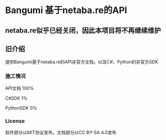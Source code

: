 # Bangumi 基于netaba.re的API

## netaba.re似乎已经关闭，因此本项目将不再继续维护

## 旧介绍

提供Bangumi基于netaba.re的API非官方文档，以及C#，Python的非官方SDK

### 施工情况

API文档 100%

C#SDK 1%

PythonSDK 0%
 
### License

软件部分以MIT协议发布，文档部分以CC BY-SA 4.0发布